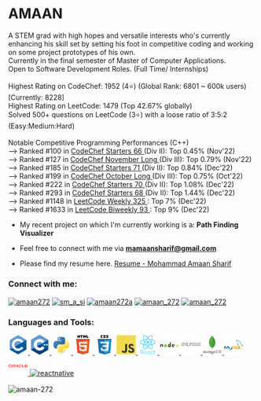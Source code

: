 <h1>AMAAN</h1>
   A STEM grad with high hopes and versatile interests who's currently enhancing his skill set by setting his foot in competitive coding and working on some project prototypes of his own. 
  <br> 
  Currently in the final semester of Master of Computer Applications. 
  <br> 
  Open to Software Development Roles. (Full Time/ Internships) 
  <br><br>
  Highest Rating on CodeChef: 1952 (4⭐) (Global Rank: 6801 ~ 600k users) [Currently: 8228]
  <br>
  Highest Rating on LeetCode: 1479 (Top 42.67% globally) 
  <br>
  Solved 500+ questions on LeetCode (3⭐) with a loose ratio of 3:5:2 (Easy:Medium:Hard) 
  <br><br>
  Notable Competitive Programming Performances (C++) 
  <br>
   --> Ranked #100 in <a href="codechef.com/START66"> CodeChef Starters 66 </a> (Div II): Top 0.45% (Nov'22) 
  <br>
  --> Ranked #127 in <a href="codechef.com/NOV221"> CodeChef November Long </a> (Div III): Top 0.79% (Nov'22) 
  <br>
  --> Ranked #185 in <a href="codechef.com/START71"> CodeChef Starters 71 </a> (Div II): Top 0.84% (Dec'22) 
  <br>
  --> Ranked #199 in <a href="codechef.com/OCT221"> CodeChef October Long </a> (Div III): Top 0.75% (Oct'22) 
  <br>
  --> Ranked #222 in <a href="codechef.com/START70"> CodeChef Starters 70 </a> (Div II): Top 1.08% (Dec'22) 
  <br>
  --> Ranked #293 in <a href="codechef.com/START68"> CodeChef Starters 68 </a> (Div II): Top 1.44% (Dec'22) 
  <br>
   --> Ranked #1148 in <a href="leetcode.com/contest/weekly-contest-325/"> LeetCode Weekly 325 </a>: Top 7% (Dec'22) 
  <br>
  --> Ranked #1633 in <a href="leetcode.com/contest/biweekly-contest-93/"> LeetCode Biweekly 93 </a>: Top 9% (Dec'22)

- My recent project on which I'm currently working is a: **Path Finding Visualizer**

- Feel free to connect with me via **mamaansharif@gmail.com**

- Please find my resume here. <a href="https://docs.google.com/document/d/1VkdpRlVtDW3lUaMdmgF_ynL4cpQdVpnN-41oaIHAsbg/edit?usp=sharing"> Resume - Mohammad Amaan Sharif </a>

<h3 align="left">Connect with me:</h3>
<p align="left">
<a href="https://linkedin.com/in/amaan272" target="blank"><img align="center" src="https://raw.githubusercontent.com/rahuldkjain/github-profile-readme-generator/master/src/images/icons/Social/linked-in-alt.svg" alt="amaan272" height="30" width="40" /></a>
<a href="https://instagram.com/sm_a_si" target="blank"><img align="center" src="https://raw.githubusercontent.com/rahuldkjain/github-profile-readme-generator/master/src/images/icons/Social/instagram.svg" alt="sm_a_si" height="30" width="40" /></a>
<a href="https://www.codechef.com/users/amaan272a" target="blank"><img align="center" src="https://cdn.jsdelivr.net/npm/simple-icons@3.1.0/icons/codechef.svg" alt="amaan272a" height="30" width="40" /></a>
<a href="https://codeforces.com/profile/amaan_272" target="blank"><img align="center" src="https://raw.githubusercontent.com/rahuldkjain/github-profile-readme-generator/master/src/images/icons/Social/codeforces.svg" alt="amaan_272" height="30" width="40" /></a>
<a href="https://www.leetcode.com/amaan_272" target="blank"><img align="center" src="https://raw.githubusercontent.com/rahuldkjain/github-profile-readme-generator/master/src/images/icons/Social/leet-code.svg" alt="amaan_272" height="30" width="40" /></a>
</p>
<h3 align="left">Languages and Tools:</h3>
<p align="left"> 
   <a href="https://www.cprogramming.com/" target="_blank" rel="noreferrer"> <img src="https://raw.githubusercontent.com/devicons/devicon/master/icons/c/c-original.svg" alt="c" width="40" height="40"/> </a>
   <a href="https://www.w3schools.com/cpp/" target="_blank" rel="noreferrer"> <img src="https://raw.githubusercontent.com/devicons/devicon/master/icons/cplusplus/cplusplus-original.svg" alt="cplusplus" width="40" height="40"/> </a> 
<a href="https://www.python.org" target="_blank" rel="noreferrer"> <img src="https://raw.githubusercontent.com/devicons/devicon/master/icons/python/python-original.svg" alt="python" width="40" height="40"/> </a> 
   <a href="https://www.w3.org/html/" target="_blank" rel="noreferrer"> <img src="https://raw.githubusercontent.com/devicons/devicon/master/icons/html5/html5-original-wordmark.svg" alt="html5" width="40" height="40"/> </a> 
   <a href="https://www.w3schools.com/css/" target="_blank" rel="noreferrer"> <img src="https://raw.githubusercontent.com/devicons/devicon/master/icons/css3/css3-original-wordmark.svg" alt="css3" width="40" height="40"/> </a> 
   <a href="https://developer.mozilla.org/en-US/docs/Web/JavaScript" target="_blank" rel="noreferrer"> <img src="https://raw.githubusercontent.com/devicons/devicon/master/icons/javascript/javascript-original.svg" alt="javascript" width="40" height="40"/> </a> 
   <a href="https://reactjs.org/" target="_blank" rel="noreferrer"> <img src="https://raw.githubusercontent.com/devicons/devicon/master/icons/react/react-original-wordmark.svg" alt="react" width="40" height="40"/> </a> 
   <a href="https://nodejs.org" target="_blank" rel="noreferrer"> <img src="https://raw.githubusercontent.com/devicons/devicon/master/icons/nodejs/nodejs-original-wordmark.svg" alt="nodejs" width="40" height="40"/> </a>
   <a href="https://expressjs.com" target="_blank" rel="noreferrer"> <img src="https://raw.githubusercontent.com/devicons/devicon/master/icons/express/express-original-wordmark.svg" alt="express" width="40" height="40"/> </a> 
   <a href="https://www.mongodb.com/" target="_blank" rel="noreferrer"> <img src="https://raw.githubusercontent.com/devicons/devicon/master/icons/mongodb/mongodb-original-wordmark.svg" alt="mongodb" width="40" height="40"/> </a> 
   <a href="https://www.mysql.com/" target="_blank" rel="noreferrer"> <img src="https://raw.githubusercontent.com/devicons/devicon/master/icons/mysql/mysql-original-wordmark.svg" alt="mysql" width="40" height="40"/> </a> 
   <a href="https://www.oracle.com/" target="_blank" rel="noreferrer"> <img src="https://raw.githubusercontent.com/devicons/devicon/master/icons/oracle/oracle-original.svg" alt="oracle" width="40" height="40"/> </a> 
   <a href="https://reactnative.dev/" target="_blank" rel="noreferrer"> <img src="https://reactnative.dev/img/header_logo.svg" alt="reactnative" width="40" height="40"/> </a> 
   </p>

<p><img align="center" src="https://github-readme-stats.vercel.app/api/top-langs?username=amaan-272&show_icons=true&locale=en&layout=compact" alt="amaan-272" /></p>
